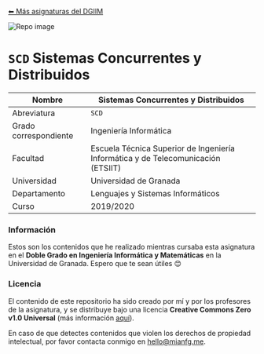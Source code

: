 [⬅ Más asignaturas del DGIIM](https://github.com/mianfg/DGIIM)

![Repo image](https://repository-images.githubusercontent.com/292338378/b8fadd80-ed4b-11ea-86f9-2216b257ab55)

# `SCD` Sistemas Concurrentes y Distribuidos

| Nombre                | Sistemas Concurrentes y Distribuidos                         |
| --------------------- | ------------------------------------------------------------ |
| Abreviatura           | `SCD`                                                        |
| Grado correspondiente | Ingeniería Informática                                       |
| Facultad              | Escuela Técnica Superior de Ingeniería Informática y de Telecomunicación (ETSIIT) |
| Universidad           | Universidad de Granada                                       |
| Departamento          | Lenguajes y Sistemas Informáticos                            |
| Curso                 | 2019/2020                                                    |

### Información

Estos son los contenidos que he realizado mientras cursaba esta asignatura en el **Doble Grado en Ingeniería Informática y Matemáticas** en la Universidad de Granada. Espero que te sean útiles 😊

### Licencia

El contenido de este repositorio ha sido creado por mí y por los profesores de la asignatura, y se distribuye bajo una licencia **Creative Commons Zero v1.0 Universal** (más información [aquí](./LICENSE)).

En caso de que detectes contenidos que violen los derechos de propiedad intelectual, por favor contacta conmigo en [hello@mianfg.me](mailto:hello@mianfg.me).


